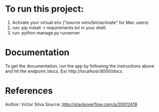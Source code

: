 To run this project:
====================
1. Activate your virtual env ("source venv/bin/activate" for Mac users)
2. run: pip install -r requirements.txt in your shell.
3. run: python manage.py runserver

Documentation
=============
To get the documentation, run the app by following the instructions above
and hit the endpoint /docs. Ex) http://localhost:8000/docs

References
==========
Author: Victor Silva Source: http://stackoverflow.com/a/20012419
